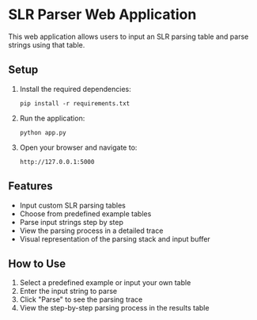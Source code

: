 # SLR Parser Web Application

This web application allows users to input an SLR parsing table and parse strings using that table.

## Setup

1. Install the required dependencies:
   ```
   pip install -r requirements.txt
   ```

2. Run the application:
   ```
   python app.py
   ```

3. Open your browser and navigate to:
   ```
   http://127.0.0.1:5000
   ```

## Features

- Input custom SLR parsing tables
- Choose from predefined example tables
- Parse input strings step by step
- View the parsing process in a detailed trace
- Visual representation of the parsing stack and input buffer

## How to Use

1. Select a predefined example or input your own table
2. Enter the input string to parse
3. Click "Parse" to see the parsing trace
4. View the step-by-step parsing process in the results table 